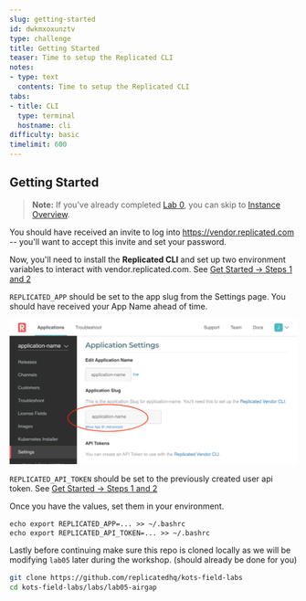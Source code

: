 ```yaml
---
slug: getting-started
id: dwkmxoxunztv
type: challenge
title: Getting Started
teaser: Time to setup the Replicated CLI
notes:
- type: text
  contents: Time to setup the Replicated CLI
tabs:
- title: CLI
  type: terminal
  hostname: cli
difficulty: basic
timelimit: 600
---
```


## Getting Started

> **Note:** If you've already completed [Lab 0](../lab00-hello-world), you can skip to [Instance Overview](#instance-overview).

You should have received an invite to log into https://vendor.replicated.com -- you'll want to accept this invite and set your password.

Now, you'll need to install the **Replicated CLI** and set up two environment variables to interact with vendor.replicated.com. See [Get Started -> Steps 1 and 2](https://github.com/replicatedhq/kots-field-labs/blob/main/labs/lab00-hello-world/README.md)


`REPLICATED_APP` should be set to the app slug from the Settings page. You should have received your App Name
ahead of time.

![kots-app-slug](../assets/application-slug.png)

`REPLICATED_API_TOKEN` should be set to the previously created user api token. See [Get Started -> Steps 1 and 2](https://github.com/replicatedhq/kots-field-labs/blob/main/labs/lab00-hello-world/README.md)

Once you have the values,
set them in your environment.

```
echo export REPLICATED_APP=... >> ~/.bashrc
echo export REPLICATED_API_TOKEN=... >> ~/.bashrc
```

Lastly before continuing make sure this repo is cloned locally as we will be modifying `lab05` later during the workshop. (should already be done for you)
```bash
git clone https://github.com/replicatedhq/kots-field-labs
cd kots-field-labs/labs/lab05-airgap
```